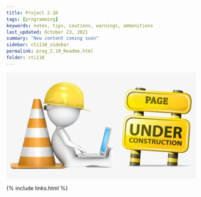 ```yaml
---
title: Project 2.10
tags: [programming]
keywords: notes, tips, cautions, warnings, admonitions
last_updated: October 23, 2021
summary: "New content coming soon"
sidebar: cti110_sidebar
permalink: prog_2.10_Readme.html
folder: cti110
---
```


![under construction](../../images/new-content-coming-soon-web-page-is-under.png)

{% include links.html %}

